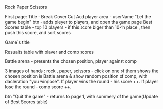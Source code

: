 Rock Paper Scissors

First page:
Title - Break Cover Cut
Add player area - userName 
"Let the game begin" btn - adds pleyer to players, and open tha game page
Best Scores table - top 10 players - if this score biger than 10-th place , then push this score, and sort scores



Game`s title

Resualts table with player and comp scores

Battle arena - presents the chosen position, player against comp

3 images of hands : rock , paper, scissors - click on one of them shows the chosen position in Battle arena & show random position of comp, with dacleration "you win/lose".
If player wins the round - his score ++.
If player lose the round - comp score ++.

btn "Quit the game" - returns to page 1, with summery of the game(Update of Best Scores table)


